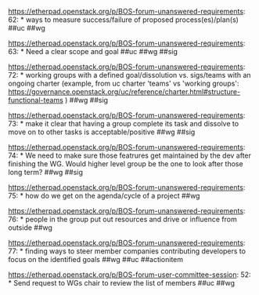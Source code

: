 https://etherpad.openstack.org/p/BOS-forum-unanswered-requirements: 62: 	* ways to measure success/failure of proposed process(es)/plan(s)  ##uc ##wg

https://etherpad.openstack.org/p/BOS-forum-unanswered-requirements: 63: 	* Need a clear scope and goal  ##uc ##wg ##sig

https://etherpad.openstack.org/p/BOS-forum-unanswered-requirements: 72: 		* working groups with a defined goal/dissolution vs. sigs/teams with an ongoing charter (example, from uc charter 'teams' vs 'working groups': https://governance.openstack.org/uc/reference/charter.html#structure-functional-teams )   ##wg ##sig

https://etherpad.openstack.org/p/BOS-forum-unanswered-requirements: 73: 		* make it clear that having a group complete its task and dissolve to move on to other tasks is acceptable/positive  ##wg ##sig

https://etherpad.openstack.org/p/BOS-forum-unanswered-requirements: 74: 		* We need to make sure those featrures get maintained by the dev after finishing the WG.  Would higher level group be the one to look after those long term? ##wg ##sig

https://etherpad.openstack.org/p/BOS-forum-unanswered-requirements: 75: 	* how do we get on the agenda/cycle of a project  ##wg

https://etherpad.openstack.org/p/BOS-forum-unanswered-requirements: 76: 		* people in the group put out resources and drive or influence from outside  ##wg

https://etherpad.openstack.org/p/BOS-forum-unanswered-requirements: 77: 		* finding ways to steer member companies contributing developers to focus on the identified goals  ##wg ##uc ##actionitem

https://etherpad.openstack.org/p/BOS-forum-user-committee-session: 52: 			* Send request to WGs chair to review the list of members  ##uc ##wg

